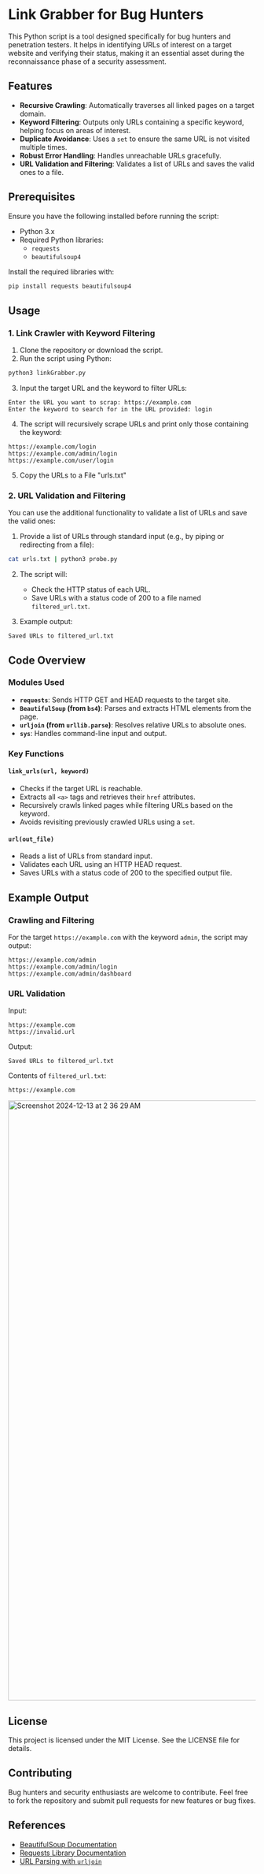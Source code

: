 # Link Grabber for Bug Hunters

This Python script is a tool designed specifically for bug hunters and penetration testers. It helps in identifying URLs of interest on a target website and verifying their status, making it an essential asset during the reconnaissance phase of a security assessment.

## Features
- **Recursive Crawling**: Automatically traverses all linked pages on a target domain.
- **Keyword Filtering**: Outputs only URLs containing a specific keyword, helping focus on areas of interest.
- **Duplicate Avoidance**: Uses a `set` to ensure the same URL is not visited multiple times.
- **Robust Error Handling**: Handles unreachable URLs gracefully.
- **URL Validation and Filtering**: Validates a list of URLs and saves the valid ones to a file.

## Prerequisites

Ensure you have the following installed before running the script:

- Python 3.x
- Required Python libraries:
  - `requests`
  - `beautifulsoup4`

Install the required libraries with:

```bash
pip install requests beautifulsoup4
```

## Usage

### 1. Link Crawler with Keyword Filtering

1. Clone the repository or download the script.
2. Run the script using Python:

```bash
python3 linkGrabber.py
```

3. Input the target URL and the keyword to filter URLs:

```
Enter the URL you want to scrap: https://example.com
Enter the keyword to search for in the URL provided: login
```

4. The script will recursively scrape URLs and print only those containing the keyword:

```
https://example.com/login
https://example.com/admin/login
https://example.com/user/login
```

5. Copy the URLs to a File "urls.txt"

### 2. URL Validation and Filtering

You can use the additional functionality to validate a list of URLs and save the valid ones:

1. Provide a list of URLs through standard input (e.g., by piping or redirecting from a file):

```bash
cat urls.txt | python3 probe.py
```

2. The script will:
   - Check the HTTP status of each URL.
   - Save URLs with a status code of 200 to a file named `filtered_url.txt`.

3. Example output:

```
Saved URLs to filtered_url.txt
```

## Code Overview

### Modules Used
- **`requests`**: Sends HTTP GET and HEAD requests to the target site.
- **`BeautifulSoup` (from `bs4`)**: Parses and extracts HTML elements from the page.
- **`urljoin` (from `urllib.parse`)**: Resolves relative URLs to absolute ones.
- **`sys`**: Handles command-line input and output.

### Key Functions

#### `link_urls(url, keyword)`
- Checks if the target URL is reachable.
- Extracts all `<a>` tags and retrieves their `href` attributes.
- Recursively crawls linked pages while filtering URLs based on the keyword.
- Avoids revisiting previously crawled URLs using a `set`.

#### `url(out_file)`
- Reads a list of URLs from standard input.
- Validates each URL using an HTTP HEAD request.
- Saves URLs with a status code of 200 to the specified output file.

## Example Output

### Crawling and Filtering

For the target `https://example.com` with the keyword `admin`, the script may output:

```
https://example.com/admin
https://example.com/admin/login
https://example.com/admin/dashboard
```

### URL Validation

Input:
```
https://example.com
https://invalid.url
```

Output:
```
Saved URLs to filtered_url.txt
```

Contents of `filtered_url.txt`:
```
https://example.com
```

<img width="1218" alt="Screenshot 2024-12-13 at 2 36 29 AM" src="https://github.com/user-attachments/assets/1a4c1d09-0f49-45b7-b4c0-4a80842fb07e" />

## License

This project is licensed under the MIT License. See the LICENSE file for details.

## Contributing

Bug hunters and security enthusiasts are welcome to contribute. Feel free to fork the repository and submit pull requests for new features or bug fixes.

## References

- [BeautifulSoup Documentation](https://www.crummy.com/software/BeautifulSoup/bs4/doc/)
- [Requests Library Documentation](https://docs.python-requests.org/en/latest/)
- [URL Parsing with `urljoin`](https://docs.python.org/3/library/urllib.parse.html#urllib.parse.urljoin)


